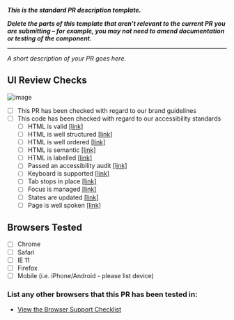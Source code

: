 __*This is the standard PR description template.*__

__*Delete the parts of this template that aren’t relevant to the current PR you are submitting – for example, you may not need to amend documentation or testing of the component.*__

---

_A short description of your PR goes here._

## UI Review Checks

![image](https://user-images.githubusercontent.com/805184/35801356-f756b018-0a63-11e8-8ca4-ec045d43c16c.png)


- [ ] This PR has been checked with regard to our brand guidelines
- [ ] This code has been checked with regard to our accessibility standards
  - [ ] HTML is valid [[link]](https://fozzie.just-eat.com/documentation/general/accessibility/checklist#htmlvalid)
  - [ ] HTML is well structured [[link]](https://fozzie.just-eat.com/documentation/general/accessibility/checklist#htmlstructure)
  - [ ] HTML is well ordered [[link]](https://fozzie.just-eat.com/documentation/general/accessibility/checklist#htmlorder)
  - [ ] HTML is semantic [[link]](https://fozzie.just-eat.com/documentation/general/accessibility/checklist#htmlsemantic)
  - [ ] HTML is labelled [[link]](https://fozzie.just-eat.com/documentation/general/accessibility/checklist#htmllabelled)
  - [ ] Passed an accessibility audit [[link]](https://fozzie.just-eat.com/documentation/general/accessibility/checklist#audit)
  - [ ] Keyboard is supported [[link]](https://fozzie.just-eat.com/documentation/general/accessibility/checklist#keyboard)
  - [ ] Tab stops in place [[link]](https://fozzie.just-eat.com/documentation/general/accessibility/checklist#tabstops)
  - [ ] Focus is managed [[link]](https://fozzie.just-eat.com/documentation/general/accessibility/checklist#focus)
  - [ ] States are updated [[link]](https://fozzie.just-eat.com/documentation/general/accessibility/checklist#state)
  - [ ] Page is well spoken [[link]](https://fozzie.just-eat.com/documentation/general/accessibility/checklist#wellspoken)

## Browsers Tested

- [ ] Chrome
- [ ] Safari
- [ ] IE 11
- [ ] Firefox
- [ ] Mobile (i.e. iPhone/Android - please list device)

### List any other browsers that this PR has been tested in:

- [View the Browser Support Checklist](https://fozzie.just-eat.com/documentation/general/browser-support)
